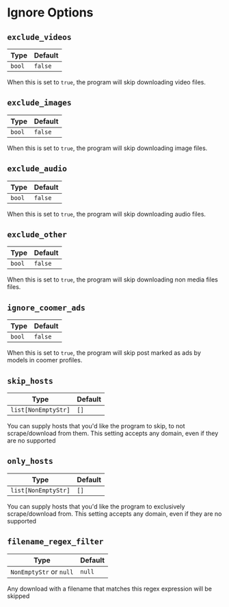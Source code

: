 # Ignore Options

## `exclude_videos`

| Type  | Default |
|----------------|----------|
| `bool` | `false` |

When this is set to `true`, the program will skip downloading video files.

## `exclude_images`

| Type  | Default |
|----------------|----------|
| `bool` | `false` |

When this is set to `true`, the program will skip downloading image files.

## `exclude_audio`

| Type  | Default |
|----------------|----------|
| `bool` | `false` |

When this is set to `true`, the program will skip downloading audio files.

## `exclude_other`

| Type  | Default |
|----------------|----------|
| `bool` | `false` |

When this is set to `true`, the program will skip downloading non media files files.

## `ignore_coomer_ads`

| Type  | Default |
|----------------|----------|
| `bool` | `false` |

When this is set to `true`, the program will skip post marked as ads by models in coomer profiles.

## `skip_hosts`

| Type  | Default |
|----------------|----------|
| `list[NonEmptyStr]` | `[]` |

You can supply hosts that you'd like the program to skip, to not scrape/download from them. This setting accepts any domain, even if they are no supported

## `only_hosts`

| Type  | Default |
|----------------|----------|
| `list[NonEmptyStr]` | `[]` |

You can supply hosts that you'd like the program to exclusively scrape/download from. This setting accepts any domain, even if they are no supported

## `filename_regex_filter`

| Type  | Default |
|----------------|----------|
| `NonEmptyStr` or `null` | `null` |

Any download with a filename that matches this regex expression will be skipped
